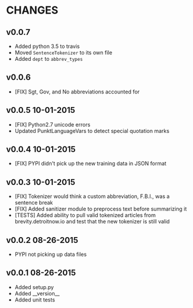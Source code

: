 CHANGES
=======

v0.0.7
------

* Added python 3.5 to travis
* Moved `SentenceTokenizer` to its own file
* Added `dept` to `abbrev_types`

v0.0.6
------

* [FIX] Sgt, Gov, and No abbreviations accounted for

v0.0.5 10-01-2015
-----------------

* [FIX] Python2.7 unicode errors
* Updated PunktLanguageVars to detect special quotation marks

v0.0.4 10-01-2015
-----------------

* [FIX] PYPI didn't pick up the new training data in JSON format

v0.0.3 10-01-2015
-----------------

* [FIX] Tokenizer would think a custom abbreviation, F.B.I., was a sentence break
* [FIX] Added sanitizer module to preprocess text before summarizing it
* [TESTS] Added ability to pull valid tokenized articles from brevity.detroitnow.io
and test that the new tokenizer is still valid

v0.0.2 08-26-2015
-----------------

* PYPI not picking up data files

v0.0.1 08-26-2015
-----------------

* Added setup.py
* Added \_\_version\_\_
* Added unit tests

